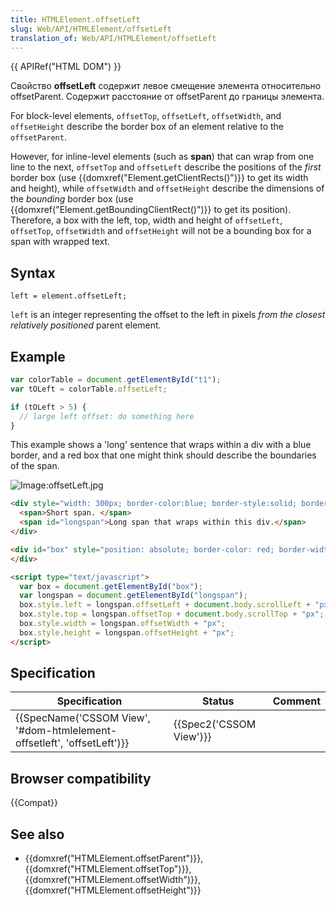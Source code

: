 ```yaml
---
title: HTMLElement.offsetLeft
slug: Web/API/HTMLElement/offsetLeft
translation_of: Web/API/HTMLElement/offsetLeft
---
```


{{ APIRef("HTML DOM") }}

Свойство **offsetLeft** содержит левое смещение элемента относительно offsetParent. Содержит расстояние от offsetParent до границы элемента.

For block-level elements, `offsetTop`, `offsetLeft`, `offsetWidth`, and `offsetHeight` describe the border box of an element relative to the `offsetParent`.

However, for inline-level elements (such as **span**) that can wrap from one line to the next, `offsetTop` and `offsetLeft` describe the positions of the _first_ border box (use {{domxref("Element.getClientRects()")}} to get its width and height), while `offsetWidth` and `offsetHeight` describe the dimensions of the _bounding_ border box (use {{domxref("Element.getBoundingClientRect()")}} to get its position). Therefore, a box with the left, top, width and height of `offsetLeft`, `offsetTop`, `offsetWidth` and `offsetHeight` will not be a bounding box for a span with wrapped text.

## Syntax

```
left = element.offsetLeft;
```

`left` is an integer representing the offset to the left in pixels _from the closest relatively positioned_ parent element.

## Example

```js
var colorTable = document.getElementById("t1");
var tOLeft = colorTable.offsetLeft;

if (tOLeft > 5) {
  // large left offset: do something here
}
```

This example shows a 'long' sentence that wraps within a div with a blue border, and a red box that one might think should describe the boundaries of the span.

![Image:offsetLeft.jpg](/@api/deki/files/790/=OffsetLeft.jpg)

```html
<div style="width: 300px; border-color:blue; border-style:solid; border-width:1;">
  <span>Short span. </span>
  <span id="longspan">Long span that wraps within this div.</span>
</div>

<div id="box" style="position: absolute; border-color: red; border-width: 1; border-style: solid; z-index: 10">
</div>

<script type="text/javascript">
  var box = document.getElementById("box");
  var longspan = document.getElementById("longspan");
  box.style.left = longspan.offsetLeft + document.body.scrollLeft + "px";
  box.style.top = longspan.offsetTop + document.body.scrollTop + "px";
  box.style.width = longspan.offsetWidth + "px";
  box.style.height = longspan.offsetHeight + "px";
</script>
```

## Specification

| Specification                                                                                    | Status                           | Comment |
| ------------------------------------------------------------------------------------------------ | -------------------------------- | ------- |
| {{SpecName('CSSOM View', '#dom-htmlelement-offsetleft', 'offsetLeft')}} | {{Spec2('CSSOM View')}} |         |

## Browser compatibility

{{Compat}}

## See also

- {{domxref("HTMLElement.offsetParent")}}, {{domxref("HTMLElement.offsetTop")}}, {{domxref("HTMLElement.offsetWidth")}}, {{domxref("HTMLElement.offsetHeight")}}
